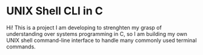 # UNIX Shell CLI in C

Hi! This is a project I am developing to strenghten my grasp of understanding over systems programming in C, so I am building my own UNIX shell command-line interface to handle many commonly used terminal commands. 


